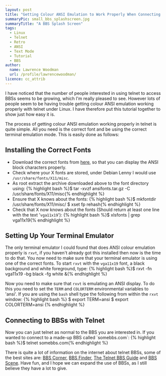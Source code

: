 ```yaml
---
layout: post
title: "Getting Colour ANSI Emulation to Work Properly When Connecting to a BBS With Telnet Under Linux"
summaryPic: small_bbs_splashscreen.jpg
summaryTitle: "A BBS Splash Screen"
tags:
  - Linux
  - Telnet
  - Retro
  - ANSI
  - Text Mode
  - Tutorial
  - BBS
author:
  name: Lawrence Woodman
  url: /profile/lawrencewoodman/
licence: cc_attrib
---
```

I have noticed that the number of people interested in using telnet to access BBSs
seems to be growing, which I'm really pleased to see.  However lots of people seem to
be having trouble getting colour ANSI emulation working properly with telnet under Linux. 
I have therefore put this tutorial together to show just how easy it is.

The process of getting colour ANSI emulation working properly in telnet is quite simple.
All you need is the correct font and be using the correct terminal emulation mode.
This is easily done as follows:

## Installing the Correct Fonts

*   Download the correct fonts from [here](/downloads/ansifonts.tar.gz "Save this file to your local machine"), so that you can display the ANSI block characters properly.
*   Check where your X fonts are stored, under Debian Lenny I would use `/usr/share/fonts/X11/misc`.
*   As root extract the archive downloaded above to the font directory using:
    {% highlight bash %}$ tar -xvzf ansifonts.tar.gz -C /usr/share/fonts/X11/misc{% endhighlight %}
*   Ensure that X knows about the fonts:
    {% highlight bash %}$ mkfontdir /usr/share/fonts/X11/misc/
    $ xset fp rehash{% endhighlight %}
*   Check that X now knows about the fonts (Should return at least one line with the text '`vga11x19`'):
    {% highlight bash %}$ xlsfonts | grep vga11x19{% endhighlight %}

## Setting Up Your Terminal Emulator
The only terminal emulator I could found that does ANSI colour emulation properly is `rxvt`, if you haven't already got this installed then now is the time to do that.  You now need to make sure that your terminal emulator is using one of the correct fonts.  To start `rxvt` with the `vga11x19` font, a black background and white foreground, type:
{% highlight bash %}$ rxvt -fn vga11x19 -bg black -fg white &{% endhighlight %}

Now you need to make sure that `rxvt` is emulating an ANSI display.  To do this you need to set the `TERM` and `COLORTERM` environmental variables to 'ansi'.  If you are using the `bash` shell type the following from within the `rxvt` window:
{% highlight bash %}
$ export TERM=ansi
$ export COLORTERM=ansi
{% endhighlight %}

<h2>Connecting to BBSs with Telnet</h2>
Now you can just telnet as normal to the BBS you are interested in.  If you wanted to connect to a made-up BBS called `somebbs.com`:
{% highlight bash %}$ telnet somebbs.com{% endhighlight %}

There is quite a lot of information on the internet about telnet BBSs, some of the best sites are: <a href="http://www.bbscorner.com/">BBS Corner</a>, <a href="http://www.bbsfinder.com/">BBS Finder</a>, <a href="http://www.telnetbbsguide.com/">The Telnet BBS Guide</a> and <a href="http://bbs-scene.org/">BBS Scene</a>.  Have fun, and I hope we can expand the use of BBSs, as I still believe they have a lot to give.

